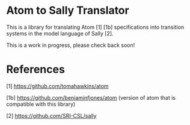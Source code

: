 # Atom to Sally Translator

This is a library for translating Atom [1] [1b] specifications into transition
systems in the model language of Sally [2].

This is a work in progress, please check back soon!

# References

[1] https://github.com/tomahawkins/atom

[1b] https://github.com/benjaminfjones/atom (version of atom that is compatible
     with this library)

[2] https://github.com/SRI-CSL/sally
